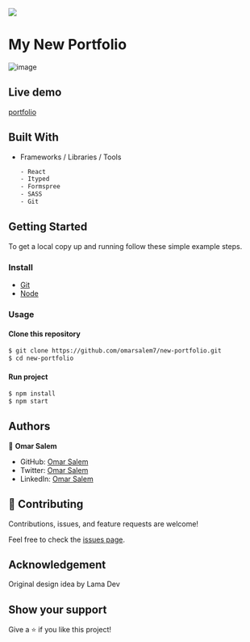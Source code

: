 ![](https://img.shields.io/badge/Financial-Metrics-blueviolet)

# My New Portfolio
![image](./public/assets/portgif.gif)
## Live demo

[portfolio](www.google.com)

## Built With

- Frameworks / Libraries / Tools
  ```bash
  - React
  - Ityped
  - Formspree
  - SASS
  - Git
  ```

## Getting Started

To get a local copy up and running follow these simple example steps.

### Install

- [Git](https://git-scm.com/downloads)
- [Node](https://nodejs.org/en/download/)

### Usage

#### Clone this repository

```bash
$ git clone https://github.com/omarsalem7/new-portfolio.git
$ cd new-portfolio
```

#### Run project

```bash
$ npm install
$ npm start
```

## Authors

👤 **Omar Salem**

- GitHub: [Omar Salem](https://github.com/omarsalem7)
- Twitter: [Omar Salem](https://twitter.com/Omar80491499)
- LinkedIn: [Omar Salem](https://www.linkedin.com/in/omar-salem-a6945b177/)

## 🤝 Contributing

Contributions, issues, and feature requests are welcome!

Feel free to check the [issues page](../../issues/).

## Acknowledgement

Original design idea by Lama Dev

## Show your support

Give a ⭐️ if you like this project!
